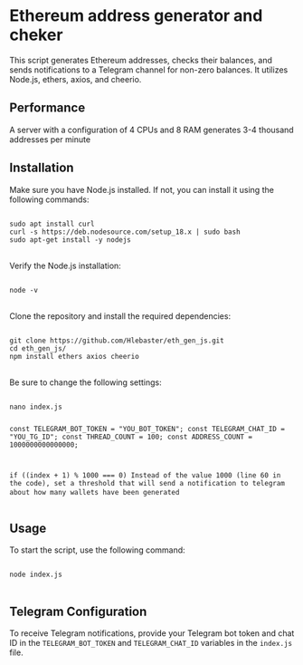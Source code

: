<h1>Ethereum address generator and cheker</h1>
<p>This script generates Ethereum addresses, checks their balances, and sends notifications to a Telegram channel for non-zero balances. It utilizes Node.js, ethers, axios, and cheerio.</p>
<h2>Performance</h2>
<p>A server with a configuration of 4 CPUs and 8 RAM generates 3-4 thousand addresses per minute</p>
<h2>Installation</h2>
<p>Make sure you have Node.js installed. If not, you can install it using the following commands:</p>
<pre>
<code>
sudo apt install curl
curl -s https://deb.nodesource.com/setup_18.x | sudo bash
sudo apt-get install -y nodejs
</code>
</pre>
<p>Verify the Node.js installation:</p>
<pre>
<code>
node -v
</code>
</pre>
<p>Clone the repository and install the required dependencies:</p>
<pre>
<code>
git clone https://github.com/Hlebaster/eth_gen_js.git
cd eth_gen_js/
npm install ethers axios cheerio
</code>
</pre>
<p>Be sure to change the following settings:</p>
<pre>
<code>
nano index.js

const TELEGRAM_BOT_TOKEN = "YOU_BOT_TOKEN";
const TELEGRAM_CHAT_ID = "YOU_TG_ID";
const THREAD_COUNT = 100;
const ADDRESS_COUNT = 1000000000000000;

if ((index + 1) % 1000 === 0)
Instead of the value 1000 (line 60 in the code), set a threshold that will send a notification 
to telegram about how many wallets have been generated
</code>
</pre>
<h2>Usage</h2>
<p>To start the script, use the following command:</p>
<pre>
<code>
node index.js
</code>
</pre>
<h2>Telegram Configuration</h2>
<p>To receive Telegram notifications, provide your Telegram bot token and chat ID in the <code>TELEGRAM_BOT_TOKEN</code> and <code>TELEGRAM_CHAT_ID</code> variables in the <code>index.js</code> file.</p>
